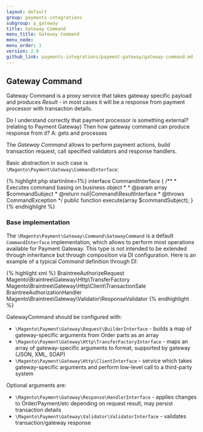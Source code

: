 ```yaml
---
layout: default
group: payments-integrations
subgroup: p_gateway
title: Gateway Command
menu_title: Gateway Command 
menu_node: 
menu_order: 1 
version: 2.0
github_link: payments-integrations/payment-gateway/gateway-command.md
---
```


## Gateway Сommand
Gateway Command is a proxy service that takes gateway specific payload and produces _Result_ - 
in most cases it will be a response from payment processor with transaction details.


<p class="q">Do I understand correctly that payment processor is something external? (relating to Payment Gateway) Then how gateway command can produce response from it? A: gets and processes</p>

The _Gateway Command_ allows to perform payment actions, build transaction request, call specified validators and response handlers.

Basic abstraction in such case is `\Magento\Payment\Gateway\CommandInterface`:

{% highlight php startinline=1%}
interface CommandInterface
{
    /**
     * Executes command basing on business object
     *
     * @param array $commandSubject
     * @return null|Command\ResultInterface
     * @throws CommandException
     */
    public function execute(array $commandSubject);
}
{% endhighlight %}

### Base implementation

The `\Magento\Payment\Gateway\Command\GatewayCommand` is a default `CommandInterface` implementation, which allows to perform most operations available for Payment Gateway.
This type is not intended to be extended through inheritance but through composition via DI configuration.
Here is an example of a typical _Command_ definition through DI:

{% highlight xml %}
<virtualType name="BraintreeAuthorizeCommand" type="Magento\Payment\Gateway\Command\GatewayCommand">
    <arguments>
        <argument name="requestBuilder" xsi:type="object">BraintreeAuthorizeRequest</argument>
        <argument name="transferFactory" xsi:type="object">Magento\Braintree\Gateway\Http\TransferFactory</argument>
        <argument name="client" xsi:type="object">Magento\Braintree\Gateway\Http\Client\TransactionSale</argument>
        <argument name="handler" xsi:type="object">BraintreeAuthorizationHandler</argument>
        <argument name="validator" xsi:type="object">Magento\Braintree\Gateway\Validator\ResponseValidator</argument>
    </arguments>
</virtualType>
{% endhighlight %}

GatewayCommand should be configured with:

* `\Magento\Payment\Gateway\Request\BuilderInterface` - builds a map of gateway-specific arguments from Order parts as an array
* `\Magento\Payment\Gateway\Http\TransferFactoryInterface` - maps an array of gateway-specific arguments to format, supported by gateway (JSON, XML, SOAP)
* `\Magento\Payment\Gateway\Http\ClientInterface` - service which takes gateway-specific arguments and perform low-level call to a third-party system

Optional arguments are:

* `\Magento\Payment\Gateway\Response\HandlerInterface` - applies changes to Order/Payment/etc depending on request result, may persist transaction details
* `\Magento\Payment\Gateway\Validator\ValidatorInterface` - validates transaction/gateway response

